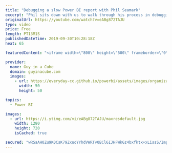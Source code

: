```yaml
---
title: "Debugging a slow Power BI report with Phil Seamark"
excerpt: "Phil sits down with us to walk through his process in debugging a slow Power BI report. This uses some new features in Power BI Desktop as well as using DAX Studio to get further insights.  Connect with Phil Twitter: https://twitter.com/PhilSeamark Blog: https://dax.tips/   Guy in a Cube courses: https://guyinacu.be/courses"
originalUrl: https://youtube.com/watch?v=eABg872TAJU
type: video
price: Free
length: PT13M1S
publishedDateTime: 2019-09-30T10:28:18Z
heat: 65

featuredContent: "<iframe width=\"800\" height=\"500\" frameborder=\"0\" src=\"https://www.youtube.com/embed/eABg872TAJU\" allow=\"accelerometer; autoplay; encrypted-media; gyroscope; picture-in-picture\" allowfullscreen></iframe>"

provider:
  name: Guy in a Cube
  domain: guyinacube.com
  images:
    - url: https://everyday-cc.github.io/powerbi/assets/images/organizations/guyinacube.com-50x50.jpg
      width: 50
      height: 50

topics:
  - Power BI

images:
  - url: https://i.ytimg.com/vi/eABg872TAJU/maxresdefault.jpg
    width: 1280
    height: 720
    isCached: true

secured: "wRSaAH0Zu9K0CsK79ZxuoYYhdVWRTv0BCl6IJHFWkGz4bxfktx+xLissS/ImpJhg7FeJl2AIOplv4FR3eQ/bPcqoJxDE7zRVozR9Nvl037dGFRFd4k+meE3IkB9zbG4RUa1IuCEFd0BmboDIWdbT525UKbHP6awRPF7Fw5CesRQz/cmakEnBpI+Oc+l7rE4y2+EHWY9ab6MeEActFaZ0k6ywlXPCNJs43SiyU+0uxULEaz9LTxqrHgNfC6jcSasoKJS6EEUlkUOgN3uxcTQUMyuHjRyNEgEHpZt669+ltN32XSK4tmCl9zL/pTDk+C9N1bQsD2EUsdfNx0RS6MmcgN32psD6DP00MGxDLKH3UyJ5LmJuL0hl/kS9PYBRr7uN2E+E4Dodtakiq62hXkBosiwakXtatkJjlkzGJDbwmiw=;sh6ImlybY48j4ad2WooOrw=="
---
```


